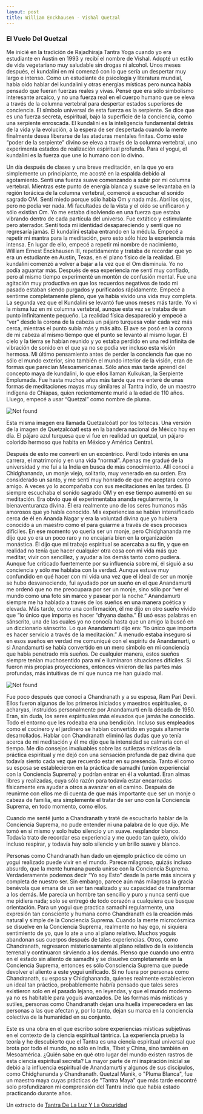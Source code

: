 ```yaml
---
layout: post
title: William Enckhausen - Vishal Quetzal
---
```

### El Vuelo Del Quetzal

Me inicié en la tradición de Rajadhiraja Tantra Yoga cuando yo era estudiante en Austin en 1993 y recibí el nombre de Vishal. Adopté un estilo de vida vegetariano muy saludable sin drogas ni alcohol. Unos meses después, el kundalini en mi comenzó con lo que sería un despertar muy largo e intenso. Como un estudiante de psicología y literatura mundial, había oído hablar del kundalini y otras energías místicas pero nunca había pensado que fueran fuerzas reales y vivas. Pensé que era sólo simbolismo interesante arcaico, y no una fuerza real en el cuerpo humano que se eleva a través de la columna vertebral para despertar estados superiores de conciencia. El símbolo universal de esta fuerza es la serpiente. Se dice que es una fuerza secreta, espiritual, bajo la superficie de la conciencia, como una serpiente enroscada. El kundalini es la inteligencia fundamental detrás de la vida y la evolución, a la espera de ser despertada cuando la mente finalmente desea liberarse de las ataduras mentales finitas. Como este “poder de la serpiente” divino se eleva a través de la columna vertebral, uno experimenta estados de realización espiritual profunda. Para el yogui, el kundalini es la fuerza que une lo humano con lo divino.

Un día después de clases y una breve meditación, en la que yo era simplemente un principiante, me acosté en la espalda debido al agotamiento. Sentí una fuerza suave comenzando a subir por mi columna vertebral. Mientras este punto de energía blanca y suave se levantaba en la región torácica de la columna vertebral, comencé a escuchar el sonido sagrado OM. Sentí miedo porque sólo había Om y nada más. Abrí los ojos, pero no podía ver nada. Mi facultades de la vista y el oído se unificaron y sólo existían Om. Yo me estaba disolviendo en una fuerza que estaba vibrando dentro de cada partícula del universo. Fue extático y estimulante pero aterrador. Sentí toda mi identidad desapareciendo y sentí que no regresaría jamás. El kundalini estaba entrando en la médula. Empecé a repetir mi mantra para la meditación, pero esto sólo hizo la experiencia más intensa. En lugar de ello, empecé a repetir mi nombre de nacimiento, William Ernest Enckhausen III, repetidamente y trataba de recordar que yo era un estudiante en Austin, Texas, en el plano físico de la realidad. El kundalini comenzó a volver a bajar a la vez que el Om disminuía. Yo no podía aguantar más. Después de esa experiencia me sentí muy confiado, pero al mismo tiempo experimenté un montón de confusión mental. Fue una agitación muy productiva en que los recuerdos negativos de todo mi pasado estaban siendo purgados y purificados rápidamente. Empecé a sentirme completamente pleno, que ya había vivido una vida muy completa. La segunda vez que el Kundalini se levantó fue unos meses más tarde. Yo vi la misma luz en mi columna vertebral, aunque esta vez se trataba de un punto infinitamente pequeño. La realidad física desapareció y empecé a “ver” desde la corona de la cabeza un pájaro turquesa volar cada vez más cerca, mientras el punto subía más y más alto. El ave se posó en la corona de mi cabeza al mismo tiempo que el punto se levantó al mismo lugar. El cielo y la tierra se habían reunido y yo estaba perdido en una red infinita de vibración de sonido en el que ya no se podía ver incluso esta visión hermosa. Mi último pensamiento antes de perder la conciencia fue que no sólo el mundo exterior, sino también el mundo interior de la visión, eran de formas que parecían Mesoamericanas. Sólo años más tarde aprendí del concepto maya de kundalini, lo que ellos llaman Kulkukan, la Serpiente Emplumada. Fue hasta muchos años más tarde que me enteré de unas formas de meditaciones mayas muy similares al Tantra indio, de un maestro indígena de Chiapas, quien recientemente murió a la edad de 110 años. Lluego, empecé a usar “Quetzal” como nombre de pluma.

<img src="{{ 'assets/img/quetzal.jpg' | relative_url }}" alt="Not found" />

Esta misma imagen era llamada Quetzalcóatl por los toltecas. Una versión de la imagen de Quetzalcóatl está en la bandera nacional de México hoy en día. El pájaro azul turquesa que vi fue en realidad un quetzal, un pájaro colorido hermoso que habita en México y América Central.

Después de esto me convertí en un excéntrico. Perdí todo interés en una carrera, el matrimonio y en una vida “normal”. Apenas me gradué de la universidad y me fui a la India en busca de más conocimiento. Allí conocí a Chidghananda, un monje viejo, solitario, muy venerado en su orden. Era considerado un santo, y me sentí muy honrado de que me aceptara como amigo. A veces yo lo acompañaba con sus meditaciones en las tardes. Él siempre escuchaba el sonido sagrado OM y en ese tiempo aumentó en su meditación. Era obvio que él experimentaba ananda regularmente, la bienaventuranza divina. Él era realmente uno de los seres humanos más amorosos que yo había conocido. Mis experiencias se habían intensificado cerca de él en Ananda Nagar y era la voluntad divina que yo hubiera conocido a un maestro como el para guiarme a través de esos procesos difíciles. En ese momento yo quería ser un monje, pero Chidghananda me dijo que yo era un poco raro y no encajaría bien en la organización monástica. Él dijo que mi trabajo espiritual se acercaba a su fin, y que en realidad no tenía que hacer cualquier otra cosa con mi vida más que meditar, vivir con sencillez, y ayudar a los demás tanto como pudiera. Aunque fue criticado fuertemente por su influencia sobre mí, él siguió a su conciencia y sólo me hablaba con la verdad. Aunque estuve muy confundido en qué hacer con mi vida una vez que el ideal de ser un monje se hubo desvaneciendo, fui ayudado por un sueño en el que Anandamurti me ordenó que no me preocupara por ser un monje, sino sólo por “ver el mundo como una foto sin marco y pasear por la noche.” Anandamurti siempre me ha hablado a través de los sueños en una manera poética y elevada. Más tarde, como una confirmación, él me dijo en otro sueño vívido que “lo único que importa es hacer “dhyana dasha.” Él usó esas palabras en sánscrito, una de las cuales yo no conocía hasta que un amigo la buscó en un diccionario sánscrito. Lo que Anandamurti dijo era: “lo único que importa es hacer servicio a través de la meditación.” A menudo estaba inseguro si en esos sueños en verdad me comuniqué con el espíritu de Anandamurti, o si Anandamurti se había convertido en un mero símbolo en mi conciencia que había penetrado mis sueños. De cualquier manera, estos sueños siempre tenían muchosentido para mí e iluminaron situaciones difíciles. Si fueron mis propias proyecciones, entonces vinieron de las partes más profundas, más intuitivas de mí que nunca me han guiado mal.

<img src="{{ 'assets/img/chandranath.jpg' | relative_url }}" alt="Not found" />

Fue poco después que conocí a Chandranath y a su esposa, Ram Pari Devii. Ellos fueron algunos de los primeros iniciados y maestros espirituales, o acharyas, instruidos personalmente por Anandamurti en la década de 1950. Eran, sin duda, los seres espirituales más elevados que jamás he conocido. Todo el entorno que les rodeaba era una bendición. Incluso sus empleados como el cocinero y el jardinero se habían convertido en yoguis altamente desarrollados. Hablar con Chandranath eliminó las dudas que yo tenía acerca de mi meditación y él me dijo que la intensidad se calmaría con el tiempo. Me dio consejos invaluables sobre las sutilezas místicas de la práctica espiritual y me dejó con una sensación profunda de paz divina que todavía siento cada vez que recuerdo estar en su presencia. Tanto él como su esposa se ​​establecieron en la práctica de samadhi (unión experiencial con la Conciencia Suprema) y podrían entrar en él a voluntad. Eran almas libres y realizadas, cuya sólo razón para todavía estar encarnadas físicamente era ayudar a otros a avanzar en el camino. Después de reunirme con ellos me di cuenta de que más importante que ser un monje o cabeza de familia, era simplemente el tratar de ser uno con la Conciencia Suprema, en todo momento, como ellos.

Cuando me senté junto a Chandranath y traté de escucharlo hablar de la Conciencia Suprema, no pude entender ni una palabra de lo que dijo. Me tomó en sí mismo y solo hubo silencio y un suave. resplandor blanco. Todavía trato de recordar esa experiencia y me quedo tan quieto, olvido incluso respirar, y todavía hay solo silencio y un brillo suave y blanco.

Personas como Chandranath han dado un ejemplo práctico de cómo un yogui realizado puede vivir en el mundo. Parece milagroso, quizás incluso absurdo, que la mente humana pueda unirse con la Conciencia Suprema. Verdaderamente podemos decir “Yo soy Esto” desde la parte más sincera y completa de nuestro ser. Sin embargo, parece aún más milagrosa la gracia benévola que emana de un ser tan realizado y su capacidad de transformar a los demás. Me parecía un hombre tan sencillo y puro y nunca sentí que me pidiera nada; solo se entregó de todo corazón a cualquiera que busque orientación. Para un yogui que practica samadhi regularmente, una expresión tan consciente y humana como Chandranath es la creación más natural y simple de la Conciencia Suprema. Cuando la mente microcósmica se disuelve en la Conciencia Suprema, realmente no hay ego, ni siquiera sentimiento de yo, que lo ate a uno al plano relativo. Muchos yoguis abandonan sus cuerpos después de tales experiencias. Otros, como Chandranath, regresaron misteriosamente al plano relativo de la existencia terrenal y continuaron sirviendo a los demás. Pienso que cuando uno entra en el estado sin aliento de samadhi y se disuelve completamente en la Conciencia Suprema, entonces es sólo Consciencia Suprema que puede devolver el aliento a este yogui unificado. Si no fuera por personas como Chandranath, su esposa y Chidghananda, quienes realmente establecieron un ideal tan práctico, probablemente habría pensado que tales seres existieron solo en el pasado lejano, en leyendas, y que el mundo moderno ya no es habitable para yoguis avanzados. De las formas más místicas y sutiles, personas como Chandranath dejan una huella imperecedera en las personas a las que afectan y, por lo tanto, dejan su marca en la conciencia colectiva de la humanidad en su conjunto.

Este es una obra en el que escribo sobre experiencias místicas subjetivas en el contexto de la ciencia espiritual tántrica. La experiencia prueba la teoría y he descubierto que el Tantra es una ciencia espiritual universal que brota por todo el mundo, no sólo en India, Tíbet y China, sino también en Mesoamérica. ¿Quién sabe en qué otro lugar del mundo existen rastros de esta ciencia espiritual secreta? La mayor parte de mi inspiración inicial se debió a la influencia espiritual de Anandamurti y algunos de sus discípulos, como Chidghananda y Chandranath. Quetzal Manik, o "Pluma Blanca", fue un maestro maya cuyas prácticas de "Tantra Maya" que más tarde encontré solo profundizaron mi comprensión del Tantra indio que había estado practicando durante años.

Un extracto de <a href="https://www.williamquetzal.org/es/assets/espa%C3%B1ol/libros/Tantra%20De%20La%20Luz%20Y%20La%20Oscuridad.pdf">Tantra De La Luz Y La Oscuridad</a>










